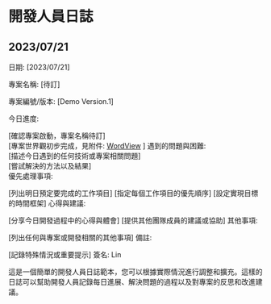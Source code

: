 # 開發人員日誌  
## 2023/07/21  
日期: [2023/07/21]  
  
專案名稱: [待訂]  

專案編號/版本: [Demo Version.1]  
  
今日進度:  
  
[確認專案啟動，專案名稱待訂]  
[專案世界觀初步完成，見附件: [WordView](https://github.com/linn1121/unity/blob/1688621d98d728529c879c69c338617d6fbda6bf/Document/Word%20View.txt
) ]
遇到的問題與困難:  
[描述今日遇到的任何技術或專案相關問題]  
[嘗試解決的方法以及結果]  
優先處理事項:  

[列出明日預定要完成的工作項目]
[指定每個工作項目的優先順序]
[設定實現目標的時間框架]
心得與建議:  

[分享今日開發過程中的心得與體會]
[提供其他團隊成員的建議或協助]
其他事項:  

[列出任何與專案或開發相關的其他事項]
備註:  

[記錄特殊情況或重要提示]
簽名: Lin

這是一個簡單的開發人員日誌範本，您可以根據實際情況進行調整和擴充。這樣的日誌可以幫助開發人員記錄每日進展、解決問題的過程以及對專案的反思和改進建議。